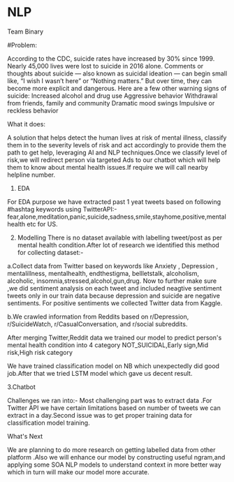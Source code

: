 # NLP
Team Binary

#Problem:

According to the CDC, suicide rates have increased by 30% since 1999. Nearly 45,000 lives were lost to suicide in 2016 alone. Comments or thoughts about suicide — also known as suicidal ideation — can begin small like, “I wish I wasn’t here” or “Nothing matters.” But over time, they can become more explicit and dangerous.
Here are a few other warning signs of suicide:
Increased alcohol and drug use
Aggressive behavior
Withdrawal from friends, family and community
Dramatic mood swings
Impulsive or reckless behavior

What it does:

A solution that helps detect the human lives at risk of mental illness, classify them in to the severity levels of risk and act accordingly to provide them the path to get help, leveraging AI and NLP techniques.Once we classify level of risk,we will redirect person via targeted Ads to our chatbot which will help them to know about mental health issues.If require we will call nearby helpline number.


1. EDA

For EDA purpose we have extracted past 1 yeat tweets based on following #hashtag keywords using TwitterAPI:-
fear,alone,meditation,panic,suicide,sadness,smile,stayhome,positive,mentalhealth etc for US.

2. Modelling
There is no dataset available with labelling tweet/post as per mental health condition.After lot of research we identified this method for collecting dataset:-

a.Collect data from Twitter based on keywords like Anxiety , Depression , mentalillness, mentalhealth, endthestigma, bellletstalk, alcoholism, alcoholic, insomnia,stressed,alcohol,gun,drug. Now to further make sure ,we did sentiment analysis on each tweet and included neagtive sentiment tweets only in our train data because depression and suicide are negative sentiments.
For positive sentiments we collected Twitter data from Kaggle.


b.We crawled information from Reddits based on  r/Depression, r/SuicideWatch, r/CasualConversation, and r/social subreddits.

After merging Twitter,Reddit data we trained our model to predict person's mental health condition into 4 category
NOT_SUICIDAL,Early sign,Mid risk,High risk category

We have trained classification model on NB which unexpectedly did good job.After that we tried LSTM model which gave us decent result.

3.Chatbot

Challenges we ran into:-
Most challenging part was to extract data .For Twitter API we have certain limitations based on number of tweets we can extract in a day.Second issue was to get proper training data for classification model training.

What's Next

We are planning to do more research on getting labelled data from other platform .Also we will enhance our model by constructing useful ngram,and applying some SOA NLP models to understand context in more better way which in turn will make our model more accurate.


